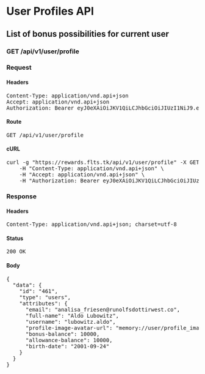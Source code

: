 # User Profiles API

## List of bonus possibilities for current user

### GET /api/v1/user/profile
### Request

#### Headers

<pre>Content-Type: application/vnd.api+json
Accept: application/vnd.api+json
Authorization: Bearer eyJ0eXAiOiJKV1QiLCJhbGciOiJIUzI1NiJ9.eyJleHAiOjE1ODA4OTE1MjcsInN1YiI6NDYxLCJ0eXBlIjoiYWNjZXNzIiwiY2xpZW50X2lkIjoiMiJ9.Txf-ZYuBgzmtVxS6SN9RD-QcTvq_uOqnM3rByUSZhz0</pre>

#### Route

<pre>GET /api/v1/user/profile</pre>

#### cURL

<pre class="request">curl -g &quot;https://rewards.flts.tk/api/v1/user/profile&quot; -X GET \
	-H &quot;Content-Type: application/vnd.api+json&quot; \
	-H &quot;Accept: application/vnd.api+json&quot; \
	-H &quot;Authorization: Bearer eyJ0eXAiOiJKV1QiLCJhbGciOiJIUzI1NiJ9.eyJleHAiOjE1ODA4OTE1MjcsInN1YiI6NDYxLCJ0eXBlIjoiYWNjZXNzIiwiY2xpZW50X2lkIjoiMiJ9.Txf-ZYuBgzmtVxS6SN9RD-QcTvq_uOqnM3rByUSZhz0&quot;</pre>

### Response

#### Headers

<pre>Content-Type: application/vnd.api+json; charset=utf-8</pre>

#### Status

<pre>200 OK</pre>

#### Body

<pre>{
  "data": {
    "id": "461",
    "type": "users",
    "attributes": {
      "email": "analisa_friesen@runolfsdottirwest.co",
      "full-name": "Aldo Lubowitz",
      "username": "lubowitz.aldo",
      "profile-image-avatar-url": "memory://user/profile_image/a4c5ec27c1060f63a4d4ca0ceb68d909.png",
      "bonus-balance": 10000,
      "allowance-balance": 10000,
      "birth-date": "2001-09-24"
    }
  }
}</pre>
